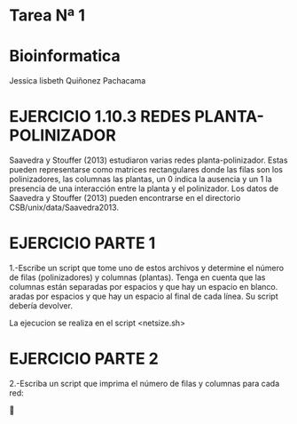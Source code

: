 # Tarea Nª 1
# Bioinformatica
Jessica lisbeth Quiñonez Pachacama
# EJERCICIO 1.10.3  REDES PLANTA-POLINIZADOR

Saavedra y Stouffer (2013) estudiaron varias redes planta-polinizador. Estas pueden representarse como matrices rectangulares donde las filas son los polinizadores, las columnas las plantas, un 0 indica la ausencia y un 1 la presencia de una interacción entre la planta y el polinizador.
Los datos de Saavedra y Stouffer (2013) pueden encontrarse en el directorio
CSB/unix/data/Saavedra2013.

# EJERCICIO PARTE 1

1.-Escribe un script que tome uno de estos archivos y determine el número
de filas (polinizadores) y columnas (plantas). Tenga en cuenta que las columnas están separadas por espacios y que hay un espacio en blanco.
aradas por espacios y que hay un espacio al final de cada línea. Su script
debería devolver.

La ejecucion se realiza  en el script <netsize.sh>

# EJERCICIO PARTE 2

2.-Escriba un script que imprima el número de filas y columnas para cada red:

🌺

